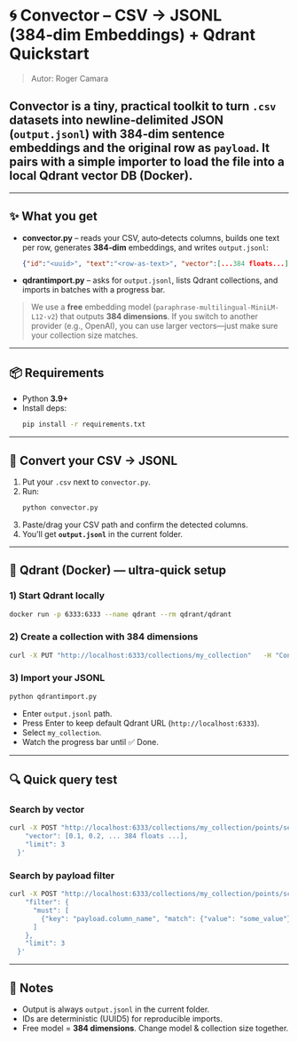 # 🌀 Convector – CSV → JSONL (384‑dim Embeddings) + Qdrant Quickstart

> Autor: Roger Camara

## **Convector** is a tiny, practical toolkit to turn `.csv` datasets into newline‑delimited JSON (`output.jsonl`) with **384‑dim** sentence embeddings and the original row as `payload`. It pairs with a simple importer to load the file into a local **Qdrant** vector DB (Docker).


---

## ✨ What you get

- **convector.py** – reads your CSV, auto‑detects columns, builds one text per row, generates **384‑dim** embeddings, and writes `output.jsonl`:
  ```json
  {"id":"<uuid>", "text":"<row-as-text>", "vector":[...384 floats...], "payload":{...original row...}}
  ```
- **qdrantimport.py** – asks for `output.jsonl`, lists Qdrant collections, and imports in batches with a progress bar.

> We use a **free** embedding model (`paraphrase-multilingual-MiniLM-L12-v2`) that outputs **384 dimensions**. If you switch to another provider (e.g., OpenAI), you can use larger vectors—just make sure your collection size matches.

---

## 📦 Requirements

- Python **3.9+**
- Install deps:
  ```bash
  pip install -r requirements.txt
  ```

---

## 🚀 Convert your CSV → JSONL

1. Put your `.csv` next to `convector.py`.
2. Run:
   ```bash
   python convector.py
   ```
3. Paste/drag your CSV path and confirm the detected columns.
4. You’ll get **`output.jsonl`** in the current folder.

---

## 🧪 Qdrant (Docker) — ultra‑quick setup

### 1) Start Qdrant locally
```bash
docker run -p 6333:6333 --name qdrant --rm qdrant/qdrant
```

### 2) Create a collection with **384** dimensions
```bash
curl -X PUT "http://localhost:6333/collections/my_collection"   -H "Content-Type: application/json"   -d '{"vectors": {"size": 384, "distance": "Cosine"}}'
```

### 3) Import your JSONL
```bash
python qdrantimport.py
```
- Enter `output.jsonl` path.
- Press Enter to keep default Qdrant URL (`http://localhost:6333`).
- Select `my_collection`.
- Watch the progress bar until ✅ Done.

---

## 🔍 Quick query test

### Search by vector
```bash
curl -X POST "http://localhost:6333/collections/my_collection/points/search"   -H "Content-Type: application/json"   -d '{
    "vector": [0.1, 0.2, ... 384 floats ...],
    "limit": 3
  }'
```

### Search by payload filter
```bash
curl -X POST "http://localhost:6333/collections/my_collection/points/scroll"   -H "Content-Type: application/json"   -d '{
    "filter": {
      "must": [
        {"key": "payload.column_name", "match": {"value": "some_value"}}
      ]
    },
    "limit": 3
  }'
```

---

## 📝 Notes

- Output is always `output.jsonl` in the current folder.
- IDs are deterministic (UUID5) for reproducible imports.
- Free model = **384 dimensions**. Change model & collection size together.
